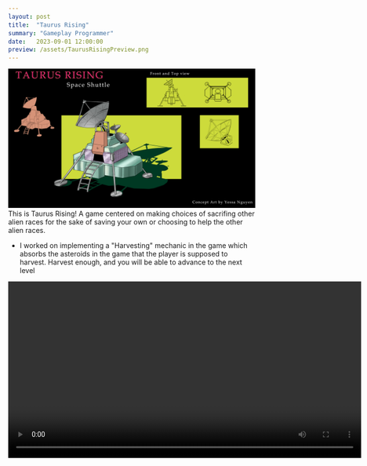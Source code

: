 ```yaml
---
layout: post
title:  "Taurus Rising"
summary: "Gameplay Programmer"
date:   2023-09-01 12:00:00
preview: /assets/TaurusRisingPreview.png
---
```

![Picture 1](/assets/SpaceShuttle.png)
This is Taurus Rising! A game centered on making choices of sacrifing other alien races for the sake of saving your own or choosing to help the other alien races.

- I worked on implementing a "Harvesting" mechanic in the game which absorbs the asteroids in the game that the player is supposed to harvest. Harvest enough, and you will be able to advance to the next level

<video controls src='https://github.com/qin-andrew123/qin-andrew123.github.io/assets/71657626/098eaf30-5e2d-4ff4-ad35-9a5617bdf757' width=720/>

<video controls>
    <source src="/assets/HarvestVideo.mov" type="video/quicktime">
</video>